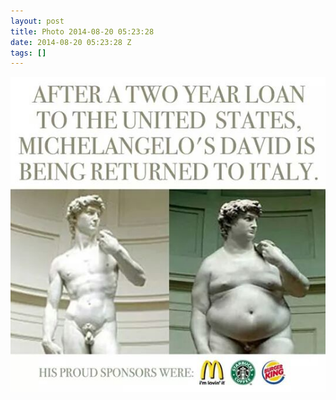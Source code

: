 ```yaml
---
layout: post
title: Photo 2014-08-20 05:23:28
date: 2014-08-20 05:23:28 Z
tags: []
---
```

![](/media/2014/08/95258202630.jpg)
